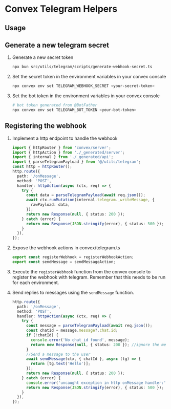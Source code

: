 # Convex Telegram Helpers

## Usage

## Generate a new telegram secret

1. Generate a new secret token

    ```sh
    npx bun src/utils/telegram/scripts/generate-webhook-secret.ts
    ```

2. Set the secret token in the environment variables in your convex console

    ```sh
    npx convex env set TELEGRAM_WEBHOOK_SECRET <your-secret-token>
    ```
3. Set the bot token in the environment variables in your convex console

    ```sh
    # bot token generated from @BotFather
    npx convex env set TELEGRAM_BOT_TOKEN <your-bot-token>
    ```

## Registering the webhook

1. Implement a http endpoint to handle the webhook

   ```ts
   import { httpRouter } from 'convex/server';
   import { httpAction } from './_generated/server';
   import { internal } from './_generated/api';
   import { parseTelegramPayload } from '@/utils/telegram';
   const http = httpRouter();
   http.route({
     path: '/onMessage',
     method: 'POST',
     handler: httpAction(async (ctx, req) => {
       try {
         const data = parseTelegramPayload(await req.json());
         await ctx.runMutation(internal.telegram._writeMessage, {
           rawPayload: data,
         });
         return new Response(null, { status: 200 });
       } catch (error) {
         return new Response(JSON.stringify(error), { status: 500 });
       }
     }),
   });
   ```

2. Expose the webhook actions in convex/telegram.ts

   ```ts
   export const registerWebhook = registerWebhookAction;
   export const sendMessage = sendMessageAction;
   ```

3. Execute the `registerWebhook` function from the convex console to register the webhook with telegram. Remember that this needs to be run for each environment.

4. Send replies to messages using the `sendMessage` function.

    ```ts
    http.route({
      path: '/onMessage',
      method: 'POST',
      handler: httpAction(async (ctx, req) => {
        try {
          const message = parseTelegramPayload(await req.json());
          const chatId = message.message?.chat.id;
          if (!chatId) {
            console.error('No chat id found', message);
            return new Response(null, { status: 200 }); //ignore the message for those we can't handle for now
          }
          //Send a message to the user
          await sendMessage(ctx, { chatId }, async (tg) => {
            return [tg.text('Hello')];
          });
          return new Response(null, { status: 200 });
        } catch (error) {
          console.error('uncaught exception in http onMessage handler:', error);
          return new Response(JSON.stringify(error), { status: 500 });
        }
      }),
    });
    ```
